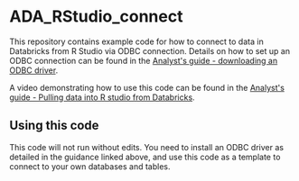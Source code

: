# ADA_RStudio_connect

This repository contains example code for how to connect to data in Databricks from R Studio via ODBC connection. Details on how to set up an ODBC connection can be found in the [Analyst's guide - downloading an ODBC driver](https://dfe-analytical-services.github.io/analysts-guide/ADA/databricks_rstudio.html#downloading-an-odbc-driver). 

A video demonstrating how to use this code can be found in the [Analyst's guide - Pulling data into R studio from Databricks]().  

## Using this code

This code will not run without edits. You need to install an ODBC driver as detailed in the guidance linked above, and use this code as a template to connect to your own databases and tables.
